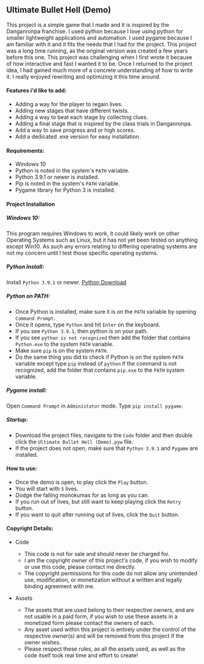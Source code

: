 ## Ultimate Bullet Hell (Demo)

This project is a simple game that I made and it is inspired by the Danganronpa franchise.
I used python because I love using python for smaller lightweight applications and automation.
I used pygame because I am familiar with it and it fits the needs that I had for the project.
This project was a long time running, as the original version was created a few years before this one.
This project was challenging when I first wrote it because of how interactive and fast I wanted it to be.
Once I returned to the project idea, I had gained much more of a concrete understanding of how to write it.
I really enjoyed rewriting and optimizing it this time around.

#### Features i'd like to add:

 - Adding a way for the player to regain lives.
 - Adding new stages that have different twists.
 - Adding a way to beat each stage by collecting clues.
 - Adding a final stage that is inspired by the class trials in Danganronpa.
 - Add a way to save progress and or high scores.
 - Add a dedicated .exe version for easy installation.

#### Requirements:

- Windows 10
- Python is noted in the system's `PATH` variable.
- Python 3.9.1 or newer is installed.
- Pip is noted in the system's `PATH` variable.
- Pygame library for Python 3 is installed.

#### Project Installation

##### Windows 10:

This program requires Windows to work, it could likely work on other Operating Systems such as Linux, but it has not yet been tested on anything except Win10. 
As such any errors relating to differing operating systems are not my concern until I test those specific operating systems.

##### Python Install:
    
Install `Python 3.9.1` or newer.
[Python Download](https://www.python.org/downloads/)

##### Python on PATH:

- Once Python is installed, make sure it is on the `PATH` variable by opening `Command Prompt`.
- Once it opens, type `Python` and hit `Enter` on the keyboard.
- If you see `Python 3.9.1`, then python is on your path.
- If you see `python is not recognized` then add the folder that contains `Python.exe` to the system `PATH` variable.
- Make sure `pip` is on the system `PATH`.
- Do the same thing you did to check if Python is on the system `PATH` variable except type `pip` instead of `python`
if the command is not recognized, add the folder that contains `pip.exe` to the `PATH` system variable.

##### Pygame install:

Open `Command Prompt` in `Administator` mode.
Type `pip install pygame`.

##### Startup:

- Download the project files, navigate to the `Code` folder and then double click the `Ultimate Bullet Hell (Demo).pyw` file.
- If the project does not open, make sure that `Python 3.9.1` and `Pygame` are installed.


#### How to use:

- Once the demo is open, to play click the `Play` button.
- You will start with `5` lives.
- Dodge the falling monokumas for as long as you can.
- If you run out of lives, but still want to keep playing click the `Retry` button.
- If you want to quit after running out of lives, click the `Quit` button.

#### Copyright Details:
- Code
    - This code is not for sale and should never be charged for.
    - I am the copyright owner of this project's code, if you wish to modify or use this code, please contact me directly.
	- The copyright permissions for this code do not allow any unintended use, modification, or monetization without a written and legally binding agreement with me.
	
- Assets
	- The assets that are used belong to their respective owners, and are not usable in a paid form, if you wish to use these assets in a monetized form please contact the owners of each. 
    - Any asset used within this project is entirely under the control of the respective owner(s) and will be removed from this project if the owner wishes. 
    - Please respect these rules, as all the assets used, as well as the code itself took real time and effort to create! 
